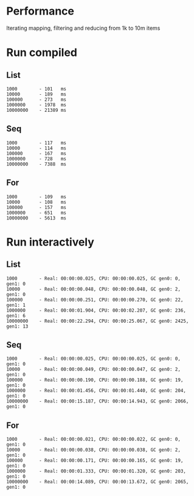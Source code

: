 Performance
===========

Iterating mapping, filtering and reducing from 1k to 10m items

# Run compiled

## List
    1000        - 101   ms
    10000       - 189   ms
    100000      - 273   ms
    1000000     - 1978  ms
    10000000    - 21389 ms

## Seq
    1000        - 117   ms
    10000       - 114   ms
    100000      - 167   ms
    1000000     - 728   ms
    10000000    - 7388  ms

## For
    1000        - 109   ms
    10000       - 108   ms
    100000      - 157   ms
    1000000     - 651   ms
    10000000    - 5613  ms

# Run interactively

## List
    1000        - Real: 00:00:00.025, CPU: 00:00:00.025, GC gen0: 0,    gen1: 0
    10000       - Real: 00:00:00.048, CPU: 00:00:00.048, GC gen0: 2,    gen1: 0
    100000      - Real: 00:00:00.251, CPU: 00:00:00.270, GC gen0: 22,   gen1: 1
    1000000     - Real: 00:00:01.904, CPU: 00:00:02.207, GC gen0: 236,  gen1: 6
    10000000    - Real: 00:00:22.294, CPU: 00:00:25.067, GC gen0: 2425, gen1: 13

## Seq
    1000        - Real: 00:00:00.025, CPU: 00:00:00.025, GC gen0: 0,    gen1: 0
    10000       - Real: 00:00:00.049, CPU: 00:00:00.047, GC gen0: 2,    gen1: 0
    100000      - Real: 00:00:00.190, CPU: 00:00:00.188, GC gen0: 19,   gen1: 0
    1000000     - Real: 00:00:01.456, CPU: 00:00:01.440, GC gen0: 204,  gen1: 0
    10000000    - Real: 00:00:15.187, CPU: 00:00:14.943, GC gen0: 2066, gen1: 0

## For
    1000        - Real: 00:00:00.021, CPU: 00:00:00.022, GC gen0: 0,    gen1: 0
    10000       - Real: 00:00:00.038, CPU: 00:00:00.038, GC gen0: 2,    gen1: 0
    100000      - Real: 00:00:00.171, CPU: 00:00:00.165, GC gen0: 19,   gen1: 0
    1000000     - Real: 00:00:01.333, CPU: 00:00:01.320, GC gen0: 203,  gen1: 0
    10000000    - Real: 00:00:14.089, CPU: 00:00:13.672, GC gen0: 2065, gen1: 0

